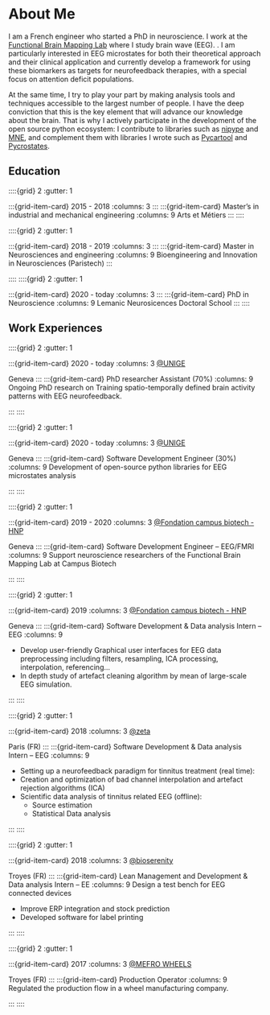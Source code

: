 # About Me

I am a French engineer who started a PhD in neuroscience. I work at the [Functional Brain Mapping Lab](https://www.campusbiotech.ch/en/node/326) where I study brain wave (EEG). . I am particularly interested in EEG microstates for both their theoretical approach and their clinical application and 
currently develop a framework for using these biomarkers as targets for neurofeedback therapies, with a special focus on attention deficit 
populations.

At the same time, I try to play your part by making analysis tools and techniques accessible to the largest number of people. I have the deep conviction that this is the key element that will advance our knowledge about the brain. That is why I actively participate in the development of the open source python ecosystem: I contribute to libraries such as [nipype](https://nipype.readthedocs.io/en/latest/) and [MNE](https://mne.tools/stable/index.html), and complement them with libraries I wrote such as [Pycartool](https://pycartool.readthedocs.io/en/latest) and [Pycrostates](https://pycrostates.readthedocs.io/en/latest/).

## Education

::::{grid} 2
:gutter: 1

:::{grid-item-card} 2015 - 2018
:columns: 3
:::
:::{grid-item-card}  Master’s in industrial and mechanical engineering
:columns: 9
Arts et Métiers
:::
::::

::::{grid} 2
:gutter: 1

:::{grid-item-card} 2018 - 2019
:columns: 3
:::
:::{grid-item-card}  Master in Neurosciences and engineering
:columns: 9
Bioengineering and Innovation in Neurosciences (Paristech)
:::


::::
::::{grid} 2
:gutter: 1

:::{grid-item-card} 2020 - today
:columns: 3
:::
:::{grid-item-card}  PhD in Neuroscience
:columns: 9
Lemanic Neurosicences Doctoral School
:::
::::

## Work Experiences

::::{grid} 2
:gutter: 1

:::{grid-item-card} 2020 - today
:columns: 3
[@UNIGE](https://www.unige.ch/)

Geneva
:::
:::{grid-item-card}  PhD researcher Assistant (70%)
:columns: 9
Ongoing PhD research on Training spatio-temporally defined brain activity patterns with EEG neurofeedback.

:::
::::

::::{grid} 2
:gutter: 1

:::{grid-item-card} 2020 - today
:columns: 3
[@UNIGE](https://www.unige.ch/)

Geneva
:::
:::{grid-item-card}  Software Development Engineer (30%)
:columns: 9
Development of open-source python libraries for EEG microstates analysis

:::
::::

::::{grid} 2
:gutter: 1

:::{grid-item-card} 2019 - 2020
:columns: 3
[@Fondation campus biotech - HNP](https://www.campusbiotech.ch/en/node/402)

Geneva
:::
:::{grid-item-card} Software Development Engineer – EEG/FMRI
:columns: 9
Support neuroscience researchers of the Functional Brain Mapping Lab at Campus Biotech

:::
::::

::::{grid} 2
:gutter: 1

:::{grid-item-card} 2019
:columns: 3
[@Fondation campus biotech - HNP](https://www.campusbiotech.ch/en/node/402)

Geneva
:::
:::{grid-item-card} Software Development & Data analysis Intern – EEG
:columns: 9
- Develop user-friendly Graphical user interfaces for EEG data preprocessing including filters, resampling, ICA 
processing, interpolation, referencing...
- In depth study of artefact cleaning algorithm by mean of large-scale EEG simulation.

:::
::::

::::{grid} 2
:gutter: 1

:::{grid-item-card} 2018
:columns: 3
[@zeta](https://www.linkedin.com/company/zeta-science/about/)

Paris (FR)
:::
:::{grid-item-card} Software Development & Data analysis Intern – EEG
:columns: 9
- Setting up a neurofeedback paradigm for tinnitus treatment (real time):
- Creation and optimization of bad channel interpolation and artefact rejection algorithms (ICA)
- Scientific data analysis of tinnitus related EEG (offline):
  - Source estimation
  - Statistical Data analysis

:::
::::

::::{grid} 2
:gutter: 1

:::{grid-item-card} 2018
:columns: 3
[@bioserenity](https://www.bioserenity.com/)

Troyes (FR)
:::
:::{grid-item-card} Lean Management and Development & Data analysis Intern – EE
:columns: 9
Design a test bench for EEG connected devices
- Improve ERP integration and stock prediction
- Developed software for label printing

:::
::::

::::{grid} 2
:gutter: 1

:::{grid-item-card} 2017
:columns: 3
[@MEFRO WHEELS](https://www.wheel-solutions.co.uk/our-brands/mefro-wheels/)

Troyes (FR)
:::
:::{grid-item-card} Production Operator
:columns: 9
Regulated the production flow in a wheel manufacturing company.

:::
::::